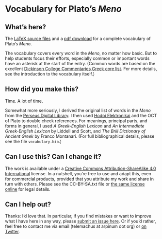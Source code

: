 # Vocabulary for Plato’s *Meno*

## What’s here?

The [LaTeX source files][source] and a [pdf download][download] for a complete vocabulary of Plato’s *Meno*.

The vocabulary covers every word in the *Meno*, no matter how basic. But to help students focus their efforts, especially common or important words have an asterisk at the start of the entry. (Common words are based on the excellent [Dickinson College Commentaries Greek core list][dccgreek]. For more details, see the introduction to the vocabulary itself.)

[source]: https://bitbucket.org/telemachus/meno-vocabulary/src
[download]: https://bitbucket.org/telemachus/meno-vocabulary/downloads
[dccgreek]: http://dcc.dickinson.edu/greek-core-list

## How did you make this?

Time. A lot of time.

Somewhat more seriously, I derived the original list of words in the *Meno* from the [Perseus Digital Library][perseus]. I then used [Hodoi Elektronikai][hodoi] and the OCT of Plato to double check references. For meanings, principal parts, and forms in general, I used *A Greek-English Lexicon* and *An Intermediate Greek-English Lexicon* by Liddell and Scott, and *The Brill Dictionary of Ancient Greek* by Franco Montanari. (For full bibliographical details, please see the file `vocabulary.bib`.)

## Can I use this? Can I change it?

The work is available under a [Creative Commons Attribution-ShareAlike 4.0 International][cc] license. In a nutshell, you’re free to use and adapt this, even for commercial products, provided that you attribute my work and share in turn with others. Please see the CC-BY-SA.txt file or [the same license online][cc] for legal details.

## Can I help out?

Thanks: I’d love that. In particular, if you find mistakes or want to improve what I have here in any way, please [submit an issue here][issue]. Or if you’d rather, feel free to contact me via email (telemachus at arpinum dot org) or [on Twitter][twitter].

[perseus]: http://www.perseus.tufts.edu/hopper
[hodoi]: http://mercure.fltr.ucl.ac.be/Hodoi/concordances/platon_menon/listvocabulaire.cfm?lettre=001
[cc]: https://creativecommons.org/licenses/by-sa/4.0/legalcode
[issue]: https://bitbucket.org/telemachus/meno-vocabulary/issues
[twitter]: https://twitter.com/telemachus
